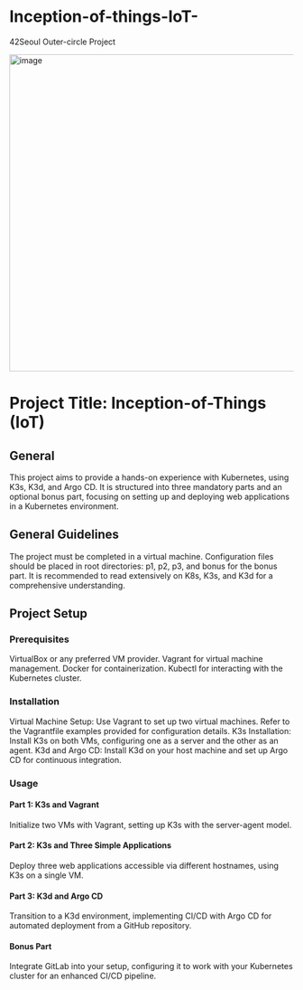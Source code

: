 # Inception-of-things-IoT-
42Seoul Outer-circle Project

<img width="561" alt="image" src="https://github.com/sejoonkimmm/Inception-of-things-IoT-/assets/117820621/509a0a98-e25e-456a-a8e9-75fbf6debcdb">

# Project Title: Inception-of-Things (IoT)

## General

This project aims to provide a hands-on experience with Kubernetes, using K3s, K3d, and Argo CD. It is structured into three mandatory parts and an optional bonus part, focusing on setting up and deploying web applications in a Kubernetes environment.

## General Guidelines

The project must be completed in a virtual machine.
Configuration files should be placed in root directories: p1, p2, p3, and bonus for the bonus part.
It is recommended to read extensively on K8s, K3s, and K3d for a comprehensive understanding.


## Project Setup
### Prerequisites
VirtualBox or any preferred VM provider.
Vagrant for virtual machine management.
Docker for containerization.
Kubectl for interacting with the Kubernetes cluster.

### Installation
Virtual Machine Setup: Use Vagrant to set up two virtual machines. Refer to the Vagrantfile examples provided for configuration details.
K3s Installation: Install K3s on both VMs, configuring one as a server and the other as an agent.
K3d and Argo CD: Install K3d on your host machine and set up Argo CD for continuous integration.

### Usage
#### Part 1: K3s and Vagrant
Initialize two VMs with Vagrant, setting up K3s with the server-agent model.
#### Part 2: K3s and Three Simple Applications
Deploy three web applications accessible via different hostnames, using K3s on a single VM.
#### Part 3: K3d and Argo CD
Transition to a K3d environment, implementing CI/CD with Argo CD for automated deployment from a GitHub repository.
#### Bonus Part
Integrate GitLab into your setup, configuring it to work with your Kubernetes cluster for an enhanced CI/CD pipeline.
